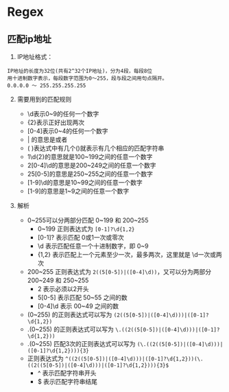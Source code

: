 # Regex

## 匹配ip地址

1. IP地址格式：

```shell
IP地址的长度为32位(共有2^32个IP地址)，分为4段，每段8位
用十进制数字表示，每段数字范围为0～255，段与段之间用句点隔开。
0.0.0.0 ～ 255.255.255.255
```

2. 需要用到的匹配规则
    + \d表示0~9的任何一个数字
    + {2}表示正好出现两次
    + [0-4]表示0~4的任何一个数字
    + | 的意思是或者
    + ( )表达式中有几个()就表示有几个相应的匹配字符串
    + 1\d{2}的意思就是100~199之间的任意一个数字
    + 2[0-4]\d的意思是200~249之间的任意一个数字
    + 25[0-5]的意思是250~255之间的任意一个数字
    + [1-9]\d的意思是10~99之间的任意一个数字
    + [1-9]的意思是1~9之间的任意一个数字

3. 解析
   + 0~255可以分两部分匹配 0~199 和 200~255
     + 0~199 正则表达式为  `[0-1]?\d{1,2}`
     + [0-1]? 表示匹配 0或1一次或零次
     + \d 表示匹配任意一个十进制数字，即 0~9
     + {1,2} 表示匹配上一个元素至少一次，最多两次，这里就是 \d一次或两次
   + 200~255 正则表达式为 `2((5[0-5])|([0-4]\d))`，又可以分为两部分 200~249 和 250~255
     + 2 表示必须以2开头
     + 5[0-5] 表示匹配 50~55 之间的数 
     + [0-4]\d 表示 00~49 之间的数
   + (0~255) 的正则表达式可以写为 `(2((5[0-5])|([0-4]\d)))|([0-1]?\d{1,2})`
   + .(0~255) 的正则表达式可以写为 `\.((2((5[0-5])|([0-4]\d)))|([0-1]?\d{1,2}))`
   + .(0~255) 匹配3次的正则表达式可以写为 `(\.((2((5[0-5])|([0-4]\d)))|([0-1]?\d{1,2}))){3}`
   + 正则表达式为 `^((2((5[0-5])|([0-4]\d)))|([0-1]?\d{1,2}))(\.((2((5[0-5])|([0-4]\d)))|([0-1]?\d{1,2}))){3}$`
     + ^ 表示匹配字符串开头
     + $ 表示匹配字符串结尾